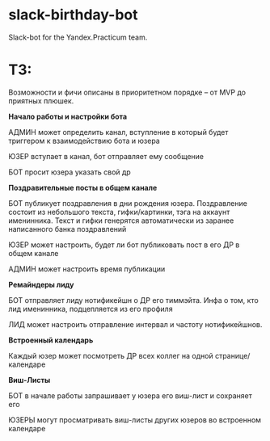 # slack-birthday-bot
Slack-bot for the Yandex.Practicum team.

# ТЗ:
Возможности и фичи описаны в приоритетном порядке – от MVP до приятных плюшек. 

**Начало работы и настройки бота**

АДМИН может определить канал, вступление в который будет триггером к взаимодействию бота и юзера

ЮЗЕР вступает в канал, бот отправляет ему сообщение

БОТ просит юзера указать свой др

**Поздравительные посты в общем канале**

БОТ публикует поздравления в дни рождения юзера. Поздравление состоит из небольшого текста, гифки/картинки, тэга на аккаунт именинника. Текст и гифки генерятся автоматически из заранее написанного банка поздравлений

ЮЗЕР может настроить, будет ли бот публиковать пост в его ДР в общем канале

АДМИН может настроить время публикации

**Ремайндеры лиду**

БОТ отправляет лиду нотификейшн о ДР его тиммэйта. Инфа о том, кто лид именинника, подцепляется из его профиля

ЛИД может настроить отправление интервал и частоту нотификейшнов.

**Встроенный календарь**

Каждый юзер может посмотреть ДР всех коллег на одной странице/календаре

**Виш-Листы**

БОТ в начале работы запрашивает у юзера его виш-лист и сохраняет его

ЮЗЕРЫ могут просматривать виш-листы других юзеров во встроенном календаре
